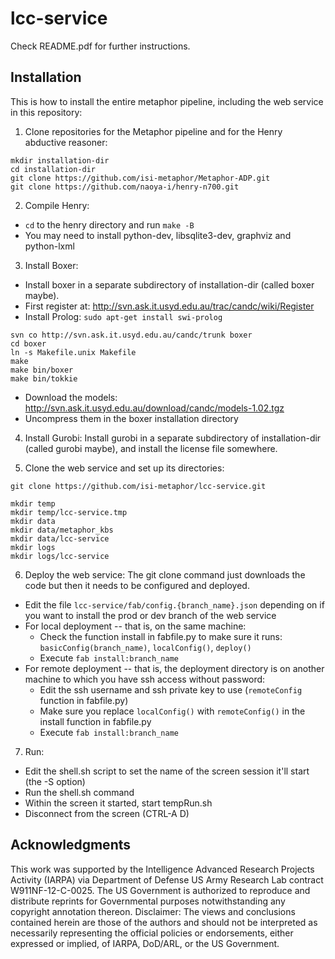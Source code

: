 # lcc-service

Check README.pdf for further instructions.

## Installation

This is how to install the entire metaphor pipeline, including the web
service in this repository:

1. Clone repositories for the Metaphor pipeline and for the Henry
abductive reasoner:
```
mkdir installation-dir
cd installation-dir
git clone https://github.com/isi-metaphor/Metaphor-ADP.git
git clone https://github.com/naoya-i/henry-n700.git
```

2. Compile Henry:
- `cd` to the henry directory and run `make -B`
- You may need to install python-dev, libsqlite3-dev, graphviz and python-lxml

3. Install Boxer:
- Install boxer in a separate subdirectory of installation-dir (called
  boxer maybe).
- First register at: http://svn.ask.it.usyd.edu.au/trac/candc/wiki/Register
- Install Prolog: `sudo apt-get install swi-prolog`
```
svn co http://svn.ask.it.usyd.edu.au/candc/trunk boxer
cd boxer
ln -s Makefile.unix Makefile
make
make bin/boxer
make bin/tokkie
```
- Download the models: http://svn.ask.it.usyd.edu.au/download/candc/models-1.02.tgz
- Uncompress them in the boxer installation directory

4. Install Gurobi: Install gurobi in a separate subdirectory of
installation-dir (called gurobi maybe), and install the license file
somewhere.

5. Clone the web service and set up its directories:

```
git clone https://github.com/isi-metaphor/lcc-service.git

mkdir temp
mkdir temp/lcc-service.tmp
mkdir data
mkdir data/metaphor_kbs
mkdir data/lcc-service
mkdir logs
mkdir logs/lcc-service
```

6. Deploy the web service: The git clone command just downloads the code
but then it needs to be configured and deployed.

- Edit the file `lcc-service/fab/config.{branch_name}.json` depending on if
  you want to install the prod or dev branch of the web service
- For local deployment -- that is, on the same machine:
  - Check the function install in fabfile.py to make sure it runs:
    `basicConfig(branch_name)`, `localConfig()`, `deploy()`
  - Execute `fab install:branch_name`
- For remote deployment -- that is, the deployment directory is on another
  machine to which you have ssh access without password:
  - Edit the ssh username and ssh private key to use (`remoteConfig` function
    in fabfile.py)
  - Make sure you replace `localConfig()` with `remoteConfig()` in the install
    function in fabfile.py
  - Execute `fab install:branch_name`

7. Run:
- Edit the shell.sh script to set the name of the screen session it'll start
  (the -S option)
- Run the shell.sh command
- Within the screen it started, start tempRun.sh
- Disconnect from the screen (CTRL-A D)

## Acknowledgments

This work was supported by the Intelligence Advanced Research Projects
Activity (IARPA) via Department of Defense US Army Research Lab contract
W911NF-12-C-0025. The US Government is authorized to reproduce and
distribute reprints for Governmental purposes notwithstanding any
copyright annotation thereon. Disclaimer: The views and conclusions
contained herein are those of the authors and should not be interpreted
as necessarily representing the official policies or endorsements,
either expressed or implied, of IARPA, DoD/ARL, or the US Government.

